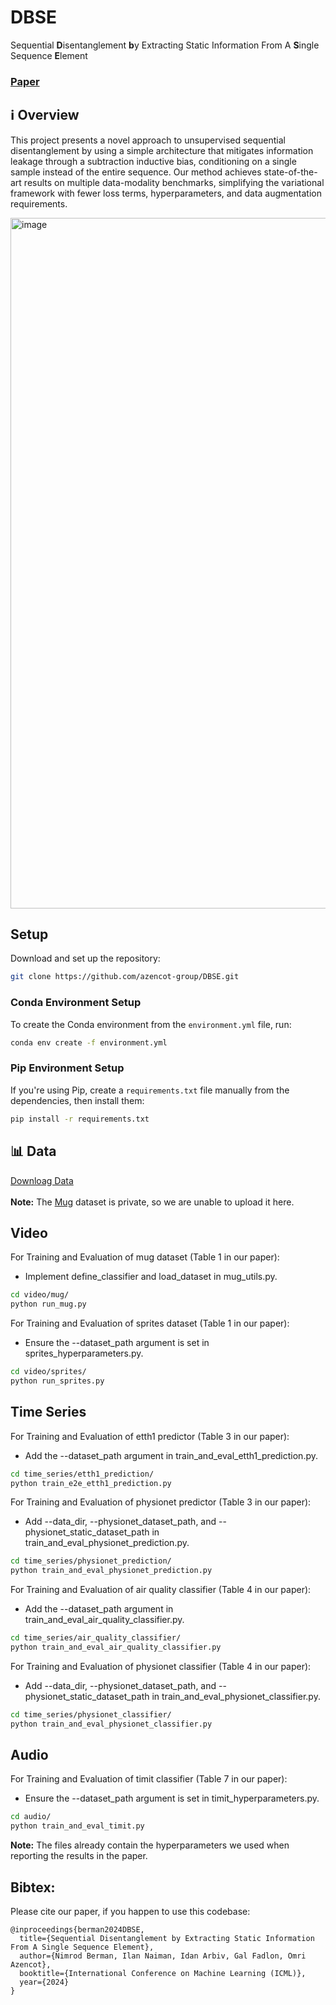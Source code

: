 # DBSE
Sequential **D**isentanglement **b**y Extracting Static Information From A **S**ingle Sequence **E**lement

### [Paper](https://arxiv.org/pdf/2406.18131)

## ℹ️ Overview
This project presents a novel approach to unsupervised sequential disentanglement by using a simple architecture that mitigates information leakage through a subtraction inductive bias, conditioning on a single sample instead of the entire sequence. Our method achieves state-of-the-art results on multiple data-modality benchmarks, simplifying the variational framework with fewer loss terms, hyperparameters, and data augmentation requirements.

<img width="1105" alt="image" src="https://github.com/user-attachments/assets/e4133951-1767-4de2-bea2-7ddeb78720d7">

## Setup
Download and set up the repository:
```bash
git clone https://github.com/azencot-group/DBSE.git
```

### Conda Environment Setup
To create the Conda environment from the `environment.yml` file, run:
```bash
conda env create -f environment.yml
```

### Pip Environment Setup
If you're using Pip, create a `requirements.txt` file manually from the dependencies, then install them:
```bash
pip install -r requirements.txt
```

## 📊 Data
[Downloag Data](https://drive.google.com/drive/folders/1bzECwhWXtCrgwOHBzcIlCMVYLr6OGi56?usp=sharing)<br><br>
<b>Note:</b> The [Mug](https://www.researchgate.net/publication/224187946_The_MUG_facial_expression_database) dataset is private, so we are unable to upload it here.

## Video

For Training and Evaluation of mug dataset (Table 1 in our paper):
- Implement define_classifier and load_dataset in mug_utils.py.
```bash
cd video/mug/
python run_mug.py
```

For Training and Evaluation of sprites dataset (Table 1 in our paper):
- Ensure the --dataset_path argument is set in sprites_hyperparameters.py.

```bash
cd video/sprites/
python run_sprites.py
```

## Time Series

For Training and Evaluation of etth1 predictor (Table 3 in our paper):
- Add the --dataset_path argument in train_and_eval_etth1_prediction.py.
```bash
cd time_series/etth1_prediction/
python train_e2e_etth1_prediction.py
```

For Training and Evaluation of physionet predictor (Table 3 in our paper):
- Add --data_dir, --physionet_dataset_path, and --physionet_static_dataset_path in train_and_eval_physionet_prediction.py.
```bash
cd time_series/physionet_prediction/
python train_and_eval_physionet_prediction.py
```

For Training and Evaluation of air quality classifier (Table 4 in our paper):
- Add the --dataset_path argument in train_and_eval_air_quality_classifier.py.
```bash
cd time_series/air_quality_classifier/
python train_and_eval_air_quality_classifier.py
```

For Training and Evaluation of physionet classifier (Table 4 in our paper):
- Add --data_dir, --physionet_dataset_path, and --physionet_static_dataset_path in train_and_eval_physionet_classifier.py.
```bash
cd time_series/physionet_classifier/
python train_and_eval_physionet_classifier.py
```
## Audio

For Training and Evaluation of timit classifier (Table 7 in our paper):
- Ensure the --dataset_path argument is set in timit_hyperparameters.py.
```bash
cd audio/
python train_and_eval_timit.py
```

<b>Note:</b> The files already contain the hyperparameters we used when reporting the results in the paper.


## Bibtex:
Please cite our paper, if you happen to use this codebase:

```
@inproceedings{berman2024DBSE,
  title={Sequential Disentanglement by Extracting Static Information From A Single Sequence Element},
  author={Nimrod Berman, Ilan Naiman, Idan Arbiv, Gal Fadlon, Omri Azencot},
  booktitle={International Conference on Machine Learning (ICML)},
  year={2024}
}
```
